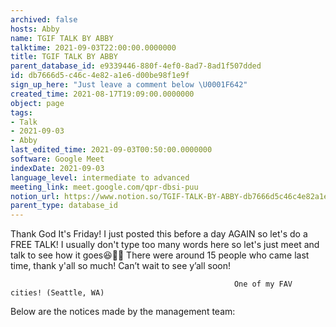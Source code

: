 ```yaml
---
archived: false
hosts: Abby
name: TGIF TALK BY ABBY
talktime: 2021-09-03T22:00:00.0000000
title: TGIF TALK BY ABBY
parent_database_id: e9339446-880f-4ef0-8ad7-8ad1f507dded
id: db7666d5-c46c-4e82-a1e6-d00be98f1e9f
sign_up_here: "Just leave a comment below \U0001F642"
created_time: 2021-08-17T19:09:00.0000000
object: page
tags:
- Talk
- 2021-09-03
- Abby
last_edited_time: 2021-09-03T00:50:00.0000000
software: Google Meet
indexDate: 2021-09-03
language_level: intermediate to advanced
meeting_link: meet.google.com/qpr-dbsi-puu
notion_url: https://www.notion.so/TGIF-TALK-BY-ABBY-db7666d5c46c4e82a1e6d00be98f1e9f
parent_type: database_id
---
```


Thank God It's Friday! I just posted this before a day AGAIN so let's do a FREE TALK!
I usually don't type too many words here so let's just meet and talk to see how it goes😆👍🏻
There were around 15 people who came last time, thank y'all so much!
Can’t wait to see y’all soon!




                                                      One of my FAV cities! (Seattle, WA)







Below are the notices made by the management team: 


